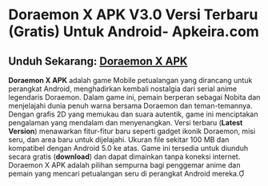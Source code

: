 ﻿#  Doraemon X APK V3.0 Versi Terbaru (Gratis) Untuk Android- Apkeira.com  
##  Unduh Sekarang: [Doraemon X APK](https://tinyurl.com/4n7dbeyz)
**Doraemon X APK** adalah game Mobile petualangan yang dirancang untuk perangkat Android, menghadirkan kembali nostalgia dari serial anime legendaris Doraemon. Dalam game ini, pemain berperan sebagai Nobita dan menjelajahi dunia penuh warna bersama Doraemon dan teman-temannya. Dengan grafis 2D yang memukau dan suara autentik, game ini menciptakan pengalaman yang mendalam dan menyenangkan. Versi terbaru (**Latest Version**) menawarkan fitur-fitur baru seperti gadget ikonik Doraemon, misi seru, dan area baru untuk dijelajahi. Ukuran file sekitar 100 MB dan kompatibel dengan Android 5.0 ke atas. Game ini tersedia untuk diunduh secara gratis (**download**) dan dapat dimainkan tanpa koneksi internet. Doraemon X APK adalah pilihan sempurna bagi penggemar anime dan pemain yang mencari petualangan seru di perangkat Android mereka.
